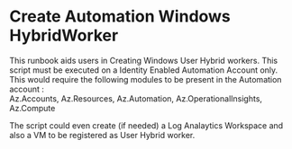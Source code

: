 # Create Automation Windows HybridWorker
 This runbook aids users in Creating Windows User Hybrid workers.
 This script must be executed on a Identity Enabled Automation Account only.   
 This would require the following modules to be present in the Automation account :  
 Az.Accounts, Az.Resources, Az.Automation, Az.OperationalInsights, Az.Compute 

 The script could even create (if needed) a Log Analaytics Workspace and also a VM to be registered as User Hybrid worker.  

